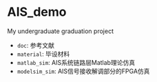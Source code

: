# AIS_demo
My undergraduate graduation project
* `doc`: 参考文献
* `material`:  毕设材料
* `matlab_sim`:  AIS系统链路层Matlab理论仿真
* `modelsim_sim`:  AIS信号接收解调部分的FPGA仿真
